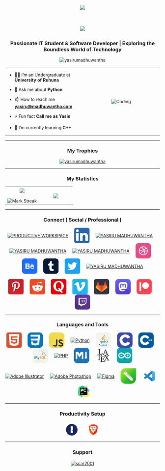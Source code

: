 <p align="center" ><img  src = "https://github.com/7oSkaaa/7oSkaaa/blob/main/Images/about_me.gif?raw=true" width = 100px></p>

<h1 align="center">
<img src="https://readme-typing-svg.herokuapp.com/?font=Righteous&size=35&center=true&vCenter=true&width=500&height=70&duration=4000&lines=Hi+There!+👋;+I'm+YASIRU+MADHUWANTHA!;" />
</h1>

<h3 align="center">Passionate IT Student & Software Developer | Exploring the Boundless World of Technology</h3>

<p align="center"> <img src="https://komarev.com/ghpvc/?username=yasirumadhuwantha&label=Profile%20views&color=0e75b6&style=flat" alt="yasirumadhuwantha" /> </p>

<table align="center">
<tr border="none">

<td width="50%" align="left">

- 🧑‍🎓 I’m an Undergraduate at **University of Ruhuna**

- 💬 Ask me about **Python**

- 📫 How to reach me **yasiru@madhuwantha.com**
  
- ⚡ Fun fact **Call me as Yasie**

- 🌱 I’m currently learning **C++**

</td>

<td width="50%" align="center">
<img align="center" alt="Coding" width="450" src="https://repository-images.githubusercontent.com/588181932/e36ec678-7984-4cdd-8e4c-a3932772ff8e">  
</td>

</tr>
</table>

---

<h3 align="center">My Trophies</h3>

<p align="center"> <a href="https://github.com/ryo-ma/github-profile-trophy"><img src="https://github-profile-trophy.vercel.app/?username=yasirumadhuwantha&theme=darkhub" alt="yasirumadhuwantha" /></a> </p>

---

<h3 align="center">My Statistics</h3>

<p align="center">

<table align="center">
<tr border="none">

<td width="50%" align="center">
<img  align="center"  src="https://github-readme-stats.vercel.app/api?username=yasirumadhuwantha&theme=dark&show_icons=true&count_private=true" />
<br></br>
<img  title="Streak Stats" alt="Mark Streak" src="https://github-readme-streak-stats.herokuapp.com/?user=yasirumadhuwantha&theme=dark&hide_border=false" /> 
</td>

<td width="50%" align="center">
<img  align="center"  src="https://github-readme-stats.anuraghazra1.vercel.app/api/top-langs/?username=yasirumadhuwantha&theme=dark&hide_border=false&no-bg=true&no-frame=true&langs_count=10"/>
</td>

</tr>
</table>

---

<h3 align="center">Connect ( Social / Professional )</h3>

<p align="center">
<!-- YouTube -->
<a href="https://www.youtube.com/@productiveworkspace" target="_blank"><img align="center" src="https://static-00.iconduck.com/assets.00/youtube-icon-2048x2048-gedp2icy.png" alt="PRODUCTIVE WORKSPACE" height="50" width="50" title="YouTube"/></a>
&nbsp; &nbsp;
<!-- LinkedIn -->
<a href="https://linkedin.com/in/yasirumadhuwantha" target="_blank"><img align="center" src="https://github.com/yasirumadhuwantha/icons/blob/de0c93e12cdb71f4941addd6b8303bafc515804a/YASIRU%20MADHUWANTHA/Social%20Media/LinkedIn.svg" alt="YASIRU MADHUWANTHA" height="50" width="50" title="LinkedIn"/></a>
&nbsp; &nbsp;
<!-- Stack Overflow -->
<a href="https://stackoverflow.com/users/28880215/yasirumadhuwantha" target="_blank"><img align="center" src="https://github.com/yasirumadhuwantha/icons/blob/59059d9d1a2c092696dc66e00931cc1181a4ce1f/icons/StackOverflow-Dark.svg" alt="YASIRU MADHUWANTHA" height="50" width="50" title="Stack Overflow"/></a>
&nbsp; &nbsp;
<!-- Facebook -->
<a href="https://www.facebook.com/wgyasiru" target="_blank"><img align="center" src="https://raw.githubusercontent.com/rahuldkjain/github-profile-readme-generator/master/src/images/icons/Social/facebook.svg" alt="YASIRU MADHUWANTHA" height="50" width="50" title="Facebook"/></a>
&nbsp; &nbsp;
<!-- Instagram -->
<a href="https://www.instagram.com/yasiru.madhuwantha" target="_blank"><img align="center" src="https://www.edigitalagency.com.au/wp-content/uploads/new-Instagram-icon-png-full-colour.png" alt="YASIRU MADHUWANTHA" height="50" width="50" title="Instagram"/></a>
&nbsp; &nbsp;
<!-- Dribbble -->
<a href="https://dribbble.com/yasirumadhuwantha" target="_blank"><img align="center" src="https://github.com/yasirumadhuwantha/icons/blob/d5e3dbcf8293fafbf18029412108fcbc409b43bc/YASIRU%20MADHUWANTHA/Social%20Media/Dribbble.svg" alt="YASIRU MADHUWANTHA" height="50" width="50" title="Dribbble"/></a>
&nbsp; &nbsp;
<!-- Behance -->
<a href="https://www.behance.net/yasirumadhuwantha" target="_blank"><img align="center" src="https://github.com/yasirumadhuwantha/icons/blob/d5e3dbcf8293fafbf18029412108fcbc409b43bc/YASIRU%20MADHUWANTHA/Social%20Media/Behance.svg" alt="YASIRU MADHUWANTHA" height="50" width="50" title="Behance"/></a>
&nbsp; &nbsp;
<!-- Tumblr -->
<a href="https://www.tumblr.com/wgyasiru" target="_blank"><img align="center" src="https://github.com/yasirumadhuwantha/icons/blob/d5e3dbcf8293fafbf18029412108fcbc409b43bc/YASIRU%20MADHUWANTHA/Social%20Media/Tumblr.svg" alt="YASIRU MADHUWANTHA" height="50" width="50" title="Tumblr"/></a>
&nbsp; &nbsp;
<!-- Twitter -->
<a href="https://www.x.com/yasziru" target="_blank"><img align="center" src="https://github.com/yasirumadhuwantha/icons/blob/d5e3dbcf8293fafbf18029412108fcbc409b43bc/YASIRU%20MADHUWANTHA/Social%20Media/Twitter.svg" alt="YASIRU MADHUWANTHA" height="50" width="50" title="Twitter"/></a>
&nbsp; &nbsp;
<!-- Deviantart -->
<a href="https://www.deviantart.com/yasirumadhuwantha" target="_blank"><img align="center" src="https://github.com/yasirumadhuwantha/icons/blob/e508e03f1066ca0af0649e42fe36927392ed8f42/YASIRU%20MADHUWANTHA/Social%20Media/Deviantart.svg" alt="YASIRU MADHUWANTHA" height="50" width="50" title="Deviantart"/></a>
</br>
</br>
<!-- Pinterest -->
<a href="https://www.pinterest.com/yasiru_madhuwantha" target="_blank"><img align="center" src="https://github.com/yasirumadhuwantha/icons/blob/e508e03f1066ca0af0649e42fe36927392ed8f42/YASIRU%20MADHUWANTHA/Social%20Media/Pinterest.svg" alt="YASIRU MADHUWANTHA" height="50" width="50" title="Pinterest"/></a>
&nbsp; &nbsp;
<!-- Reddit -->
<a href="https://www.reddit.com/user/yasirumadhuwantha" target="_blank"><img align="center" src="https://github.com/yasirumadhuwantha/icons/blob/e508e03f1066ca0af0649e42fe36927392ed8f42/YASIRU%20MADHUWANTHA/Social%20Media/Reddit.svg" alt="YASIRU MADHUWANTHA" height="50" width="50" title="Reddit"/></a>
&nbsp; &nbsp;
<!-- Quora -->
<a href="https://www.quora.com/profile/YASIRU-MADHUWANTHA-3" target="_blank"><img align="center" src="https://github.com/yasirumadhuwantha/icons/blob/4e02540fecee2ff098005db344b0d02374a3ec42/YASIRU%20MADHUWANTHA/Social%20Media/Quora.svg" alt="YASIRU MADHUWANTHA" height="50" width="50" title="Quora"/></a>
&nbsp; &nbsp;
<!-- Vimeo -->
<a href="https://www.vimeo.com/yasirumadhuwantha" target="_blank"><img align="center" src="https://github.com/yasirumadhuwantha/icons/blob/297b93b60a85cc76574e95871de260b23e42171c/YASIRU%20MADHUWANTHA/Social%20Media/Vimeo.svg" alt="YASIRU MADHUWANTHA" height="50" width="50" title="Vimeo"/></a>
&nbsp; &nbsp;
<!-- Gitlab -->
<a href="https://gitlab.com/yasirumadhuwantha" target="_blank"><img align="center" src="https://github.com/yasirumadhuwantha/icons/blob/297b93b60a85cc76574e95871de260b23e42171c/YASIRU%20MADHUWANTHA/Social%20Media/Gitlab.svg" alt="YASIRU MADHUWANTHA" height="50" width="50" title="Gitlab"/></a>
&nbsp; &nbsp;
<!-- Mastodon -->
<a href="https://expressional.social/@yasirumadhuwantha" target="_blank"><img align="center" src="https://github.com/yasirumadhuwantha/icons/blob/297b93b60a85cc76574e95871de260b23e42171c/YASIRU%20MADHUWANTHA/Social%20Media/Mastodon.svg" alt="YASIRU MADHUWANTHA" height="50" width="50" title="Mastodon"/></a>
&nbsp; &nbsp;
<!-- Patreon -->
<a href="https://patreon.com/YASIRUMADHUWANTHA" target="_blank"><img align="center" src="https://github.com/yasirumadhuwantha/icons/blob/297b93b60a85cc76574e95871de260b23e42171c/YASIRU%20MADHUWANTHA/Social%20Media/Patreon.svg" alt="YASIRU MADHUWANTHA" height="50" width="50" title="Patreon"/></a>
&nbsp; &nbsp;
<!-- Twitch -->
<a href="https://www.twitch.tv/yasirumadhuwantha" target="_blank"><img align="center" src="https://github.com/yasirumadhuwantha/icons/blob/7fd709cb21cfd56b9faefb8fadd517fcf30154fa/YASIRU%20MADHUWANTHA/Social%20Media/Twitch%20x1.svg" alt="YASIRU MADHUWANTHA" height="50" width="50" title="Twitch"/></a>
</p>

---

<h3 align="center">Languages and Tools</h3>

<p align="center">
<!-- HTML 5 -->
<a href="https://www.w3.org/html" target="_blank"><img align="center" src="https://github.com/yasirumadhuwantha/icons/blob/5c197956fd0bc1bc7a8d90b4d2b6da0f4e805cba/YASIRU%20MADHUWANTHA/Programming%20Languages/HTML%205.svg" alt="HTML 5" height="50" width="50" title="HTML 5"/></a>
&nbsp; &nbsp;
<!-- CSS 3 -->
<a href="https://www.w3schools.com/css" target="_blank"><img align="center" src="https://github.com/tandpfun/skill-icons/blob/main/icons/CSS.svg" alt="CSS 3" height="50" width="50" title="CSS 3"/></a>
&nbsp; &nbsp;
<!-- JavaScript ( JS ) -->
<a href="https://developer.mozilla.org/en-US/docs/Web/JavaScript" target="_blank"><img align="center" src="https://github.com/tandpfun/skill-icons/blob/main/icons/JavaScript.svg" alt="JavaScript ( JS )" height="50" width="50" title="JavaScript ( JS )"/></a>
&nbsp; &nbsp;
<!-- Python -->
<a href="https://www.python.org" target="_blank"><img align="center" src="https://github.com/Scar1109/skill-icons/blob/main/icons/Python-Light.svg" alt="Python" height="50" width="50" title="Python"/></a>
&nbsp; &nbsp;
<!-- Java -->
<a href="https://www.java.com" target="_blank"><img align="center" src="https://github.com/tandpfun/skill-icons/blob/main/icons/Java-Light.svg" alt="Java" height="50" width="50" title="Java"/></a>
&nbsp; &nbsp;
<!-- C -->
<a href="https://www.cprogramming.com" target="_blank"><img align="center" src="https://github.com/tandpfun/skill-icons/blob/main/icons/C.svg" alt="C" height="50" width="50" title="C"/></a>
&nbsp; &nbsp;
<!-- C++ -->
<a href="https://www.w3schools.com/cpp" target="_blank"><img align="center" src="https://github.com/tandpfun/skill-icons/blob/main/icons/CPP.svg" alt="C++" height="50" width="50" title="C++"/></a>
&nbsp; &nbsp;
<!-- MySQL -->
<a href="https://www.mysql.com" target="_blank"><img align="center" src="https://github.com/tandpfun/skill-icons/blob/main/icons/MySQL-Light.svg" alt="MySQL" height="50" width="50" title="MySQL"/></a>
&nbsp; &nbsp;
<!-- PHP -->
<a href="https://www.php.net" target="_blank"><img align="center" src="https://github.com/Scar1109/skill-icons/blob/Scar1109/icons/PHP-Light.svg" alt="PHP" height="50" width="50" title="PHP"/></a>
&nbsp; &nbsp;
<!-- Markdown -->
<a href="https://www.markdownguide.org" target="_blank"><img align="center" src="https://github.com/yasirumadhuwantha/icons/blob/ed118509497be2281085d36e772b3bcc0f60bb2e/YASIRU%20MADHUWANTHA/Programming%20Languages/Markdown.svg" alt="Markdown" height="50" width="50" title="Markdown"/></a>
&nbsp; &nbsp;
<!-- LaTeX -->
<a href="https://www.latex-project.org" target="_blank"><img align="center" src="https://github.com/yasirumadhuwantha/icons/blob/ed118509497be2281085d36e772b3bcc0f60bb2e/YASIRU%20MADHUWANTHA/Programming%20Languages/LaTeX.svg" alt="LaTeX" height="50" width="50" title="LaTeX"/></a>
&nbsp; &nbsp;
<!-- Arduino -->
<a href="https://www.arduino.cc" target="_blank"><img align="center" src="https://github.com/yasirumadhuwantha/icons/blob/ed118509497be2281085d36e772b3bcc0f60bb2e/YASIRU%20MADHUWANTHA/Programming%20Languages/Arduino.svg" alt="Arduino" height="50" width="50" title="Arduino"/></a>
</br>
</br>
<!-- Adobe Illustrator -->
<a href="https://www.illustrator.com/en" target="_blank"><img align="center" src="https://github.com/Scar1109/skill-icons/blob/Scar1109/icons/Illustrator.svg" alt="Adobe Illustrator" height="50" width="50" title="Adobe Illustrator"/></a>
&nbsp; &nbsp;
<!-- Adobe Photoshop -->
<a href="https://www.photoshop.com/en" target="_blank"><img align="center" src="https://github.com/Scar1109/skill-icons/blob/Scar1109/icons/Photoshop.svg" alt="Adobe Photoshop" height="50" width="50" title="Adobe Photoshop"/></a>
&nbsp; &nbsp;
<!-- Figma -->
<a href="https://www.figma.com" target="_blank"><img align="center" src="https://github.com/Scar1109/skill-icons/blob/main/icons/Figma-Light.svg" alt="Figma" height="50" width="50" title="Figma"/></a>
&nbsp; &nbsp;
<!-- CorelDRAW -->
<a href="https://www.coreldraw.com" target="_blank"><img align="center" src="https://github.com/yasirumadhuwantha/icons/blob/b48f7182620cbbccd2d4631b173dceb229d487ca/YASIRU%20MADHUWANTHA/Tools%20%26%20Softwares/CorelDRAW.svg" alt="CorelDRAW" height="50" width="50" title="CorelDRAW"/></a>
&nbsp; &nbsp;
<!-- Visual Studio -->
<a href="https://code.visualstudio.com" target="_blank"><img align="center" src="https://github.com/yasirumadhuwantha/icons/blob/68b87f468d087be6bf9e9f865065b9aef7873da9/YASIRU%20MADHUWANTHA/Tools%20%26%20Softwares/Visual%20Studio.svg" alt="Visual Studio" height="50" width="50" title="Visual Studio"/></a>
&nbsp; &nbsp;
<!-- PyCharm -->
<a href="https://www.jetbrains.com/pycharm" target="_blank"><img align="center" src="https://github.com/yasirumadhuwantha/icons/blob/68b87f468d087be6bf9e9f865065b9aef7873da9/YASIRU%20MADHUWANTHA/Tools%20%26%20Softwares/PyCharm.svg" alt="PyCharm" height="50" width="50" title="PyCharm"/></a>
</p>

---

<h3 align="center">Productivity Setup</h3>

<p align="center">
<!-- 1Password -->
<a href="https://www.1password.com" target="_blank"><img align="center" src="https://github.com/yasirumadhuwantha/icons/blob/485fd1272bf5be4a85b50ae5cc37f046af3bb4cf/YASIRU%20MADHUWANTHA/Productivity%20Tools/1Password.svg" alt="1Password" height="50" width="50" title="1Password"/></a>
&nbsp; &nbsp;
<!-- Brave Browser -->
<a href="https://www.brave.com" target="_blank"><img align="center" src="https://github.com/yasirumadhuwantha/icons/blob/485fd1272bf5be4a85b50ae5cc37f046af3bb4cf/YASIRU%20MADHUWANTHA/Productivity%20Tools/Brave%20Browser.svg" alt="Brave Browser" height="50" width="50" title="Brave Browser"/></a>

---

<h3 align="center">Support</h3>

<p align="center">
<a href="https://www.buymeacoffee.com/yasiru"> <img align="center" src="https://cdn.buymeacoffee.com/buttons/v2/default-yellow.png" height="50" width="210" alt="scar2001" /></a>
</p>
